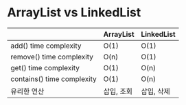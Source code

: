 # ArrayList vs LinkedList

|                            | ArrayList | LinkedList |
| -------------------------- | --------- | ---------- |
| add() time complexity      | O(1)      | O(1)       |
| remove() time complexity   | O(n)      | O(1)       |
| get() time complexity      | O(1)      | O(n)       |
| contains() time complexity | O(1)      | O(n)       |
| 유리한 연산                     | 삽입, 조회    | 삽입, 삭제     |
